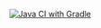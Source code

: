 [![Java CI with Gradle](https://github.com/raosipova/Selenium/actions/workflows/gradle.yml/badge.svg)](https://github.com/raosipova/Selenium/actions/workflows/gradle.yml)